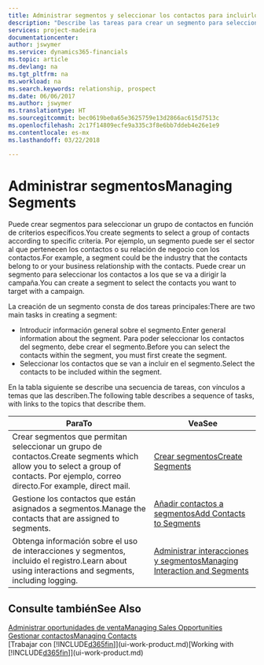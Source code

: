 ```yaml
---
title: Administrar segmentos y seleccionar los contactos para incluirlos | Documentos de Microsoft
description: "Describe las tareas para crear un segmento para seleccionar un grupo de contactos según criterios específicos, por ejemplo, contactos de un determinado sector al que desee dirigirse."
services: project-madeira
documentationcenter: 
author: jswymer
ms.service: dynamics365-financials
ms.topic: article
ms.devlang: na
ms.tgt_pltfrm: na
ms.workload: na
ms.search.keywords: relationship, prospect
ms.date: 06/06/2017
ms.author: jswymer
ms.translationtype: HT
ms.sourcegitcommit: bec0619be0a65e3625759e13d2866ac615d7513c
ms.openlocfilehash: 2c17f14809ecfe9a335c3f8e6bb7ddeb4e26e1e9
ms.contentlocale: es-mx
ms.lasthandoff: 03/22/2018

---
```

# <a name="managing-segments"></a><span data-ttu-id="3bc80-103">Administrar segmentos</span><span class="sxs-lookup"><span data-stu-id="3bc80-103">Managing Segments</span></span>
<span data-ttu-id="3bc80-104">Puede crear segmentos para seleccionar un grupo de contactos en función de criterios específicos.</span><span class="sxs-lookup"><span data-stu-id="3bc80-104">You create segments to select a group of contacts according to specific criteria.</span></span> <span data-ttu-id="3bc80-105">Por ejemplo, un segmento puede ser el sector al que pertenecen los contactos o su relación de negocio con los contactos.</span><span class="sxs-lookup"><span data-stu-id="3bc80-105">For example, a segment could be the industry that the contacts belong to or your business relationship with the contacts.</span></span> <span data-ttu-id="3bc80-106">Puede crear un segmento para seleccionar los contactos a los que se va a dirigir la campaña.</span><span class="sxs-lookup"><span data-stu-id="3bc80-106">You can create a segment to select the contacts you want to target with a campaign.</span></span>

<span data-ttu-id="3bc80-107">La creación de un segmento consta de dos tareas principales:</span><span class="sxs-lookup"><span data-stu-id="3bc80-107">There are two main tasks in creating a segment:</span></span>

* <span data-ttu-id="3bc80-108">Introducir información general sobre el segmento.</span><span class="sxs-lookup"><span data-stu-id="3bc80-108">Enter general information about the segment.</span></span> <span data-ttu-id="3bc80-109">Para poder seleccionar los contactos del segmento, debe crear el segmento.</span><span class="sxs-lookup"><span data-stu-id="3bc80-109">Before you can select the contacts within the segment, you must first create the segment.</span></span>
* <span data-ttu-id="3bc80-110">Seleccionar los contactos que se van a incluir en el segmento.</span><span class="sxs-lookup"><span data-stu-id="3bc80-110">Select the contacts to be included within the segment.</span></span>

<span data-ttu-id="3bc80-111">En la tabla siguiente se describe una secuencia de tareas, con vínculos a temas que las describen.</span><span class="sxs-lookup"><span data-stu-id="3bc80-111">The following table describes a sequence of tasks, with links to the topics that describe them.</span></span> 

| <span data-ttu-id="3bc80-112">Para</span><span class="sxs-lookup"><span data-stu-id="3bc80-112">To</span></span> | <span data-ttu-id="3bc80-113">Vea</span><span class="sxs-lookup"><span data-stu-id="3bc80-113">See</span></span> |
| --- | --- |
| <span data-ttu-id="3bc80-114">Crear segmentos que permitan seleccionar un grupo de contactos.</span><span class="sxs-lookup"><span data-stu-id="3bc80-114">Create segments which allow you to select a group of contacts.</span></span> <span data-ttu-id="3bc80-115">Por ejemplo, correo directo.</span><span class="sxs-lookup"><span data-stu-id="3bc80-115">For example, direct mail.</span></span> |[<span data-ttu-id="3bc80-116">Crear segmentos</span><span class="sxs-lookup"><span data-stu-id="3bc80-116">Create Segments</span></span>](marketing-how-create-segment.md) |
| <span data-ttu-id="3bc80-117">Gestione los contactos que están asignados a segmentos.</span><span class="sxs-lookup"><span data-stu-id="3bc80-117">Manage the contacts that are assigned to segments.</span></span> |[<span data-ttu-id="3bc80-118">Añadir contactos a segmentos</span><span class="sxs-lookup"><span data-stu-id="3bc80-118">Add Contacts to Segments</span></span>](marketing-add-contact-segment.md) |
| <span data-ttu-id="3bc80-119">Obtenga información sobre el uso de interacciones y segmentos, incluido el registro.</span><span class="sxs-lookup"><span data-stu-id="3bc80-119">Learn about using interactions and segments, including logging.</span></span> |[<span data-ttu-id="3bc80-120">Administrar interacciones y segmentos</span><span class="sxs-lookup"><span data-stu-id="3bc80-120">Managing Interaction and Segments</span></span>](marketing-interaction-segments.md) |

## <a name="see-also"></a><span data-ttu-id="3bc80-121">Consulte también</span><span class="sxs-lookup"><span data-stu-id="3bc80-121">See Also</span></span>
[<span data-ttu-id="3bc80-122">Administrar oportunidades de venta</span><span class="sxs-lookup"><span data-stu-id="3bc80-122">Managing Sales Opportunities</span></span>](marketing-manage-sales-opportunities.md)  
[<span data-ttu-id="3bc80-123">Gestionar contactos</span><span class="sxs-lookup"><span data-stu-id="3bc80-123">Managing Contacts</span></span>](marketing-contacts.md)  
<span data-ttu-id="3bc80-124">[Trabajar con [!INCLUDE[d365fin](includes/d365fin_md.md)]](ui-work-product.md)</span><span class="sxs-lookup"><span data-stu-id="3bc80-124">[Working with [!INCLUDE[d365fin](includes/d365fin_md.md)]](ui-work-product.md)</span></span>

